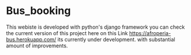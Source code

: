 # Bus_booking
This webiste is developed with python's django framework
you can check the current version of this project here on this Link https://afroperia-bus.herokuapp.com/ its currently under development. with substantial amount of improvements.
